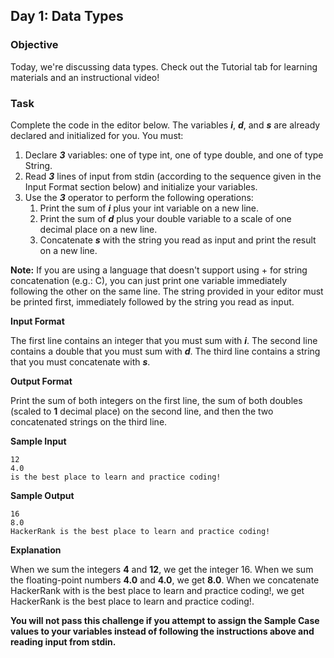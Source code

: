 ## Day 1: Data Types
### Objective
Today, we're discussing data types. Check out the Tutorial tab for learning materials and an instructional video!

### Task
Complete the code in the editor below. The variables **_i_**, **_d_**, and **_s_** are already declared and initialized for you. You must:

1. Declare **_3_** variables: one of type int, one of type double, and one of type String.
2. Read **_3_** lines of input from stdin (according to the sequence given in the Input Format section below) and initialize your variables.
3. Use the **_3_** operator to perform the following operations:
    1. Print the sum of **_i_** plus your int variable on a new line.
    2. Print the sum of **_d_** plus your double variable to a scale of one decimal place on a new line.
    3. Concatenate **_s_** with the string you read as input and print the result on a new line.

**Note:** If you are using a language that doesn't support using + for string concatenation (e.g.: C), you can just print one variable immediately following the other on the same line. The string provided in your editor must be printed first, immediately followed by the string you read as input.

**Input Format**

The first line contains an integer that you must sum with **_i_**.
The second line contains a double that you must sum with **_d_**.
The third line contains a string that you must concatenate with **_s_**.

**Output Format**

Print the sum of both integers on the first line, the sum of both doubles (scaled to **1** decimal place) on the second line, and then the two concatenated strings on the third line.

**Sample Input**

    12
    4.0 
    is the best place to learn and practice coding! 
**Sample Output**

    16 
    8.0
    HackerRank is the best place to learn and practice coding!  
**Explanation**

When we sum the integers **4** and **12**, we get the integer 16.
When we sum the floating-point numbers **4.0** and **4.0**, we get **8.0**.
When we concatenate HackerRank with is the best place to learn and practice coding!, we get HackerRank is the best place to learn and practice coding!.


**You will not pass this challenge if you attempt to assign the Sample Case values to your variables instead of following the instructions above and reading input from stdin.**
